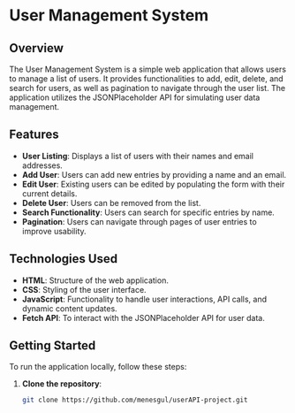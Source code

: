 # User Management System

## Overview
The User Management System is a simple web application that allows users to manage a list of users. It provides functionalities to add, edit, delete, and search for users, as well as pagination to navigate through the user list. The application utilizes the JSONPlaceholder API for simulating user data management.

## Features
- **User Listing**: Displays a list of users with their names and email addresses.
- **Add User**: Users can add new entries by providing a name and an email.
- **Edit User**: Existing users can be edited by populating the form with their current details.
- **Delete User**: Users can be removed from the list.
- **Search Functionality**: Users can search for specific entries by name.
- **Pagination**: Users can navigate through pages of user entries to improve usability.

## Technologies Used
- **HTML**: Structure of the web application.
- **CSS**: Styling of the user interface.
- **JavaScript**: Functionality to handle user interactions, API calls, and dynamic content updates.
- **Fetch API**: To interact with the JSONPlaceholder API for user data.

## Getting Started
To run the application locally, follow these steps:

1. **Clone the repository**:
   ```bash
   git clone https://github.com/menesgul/userAPI-project.git
